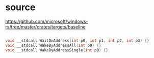# source

<https://github.com/microsoft/windows-rs/tree/master/crates/targets/baseline>

```c

void __stdcall WaitOnAddress(int p0, int p1, int p2, int p3) {}
void __stdcall WakeByAddressAll(int p0) {}
void __stdcall WakeByAddressSingle(int p0) {}

```
